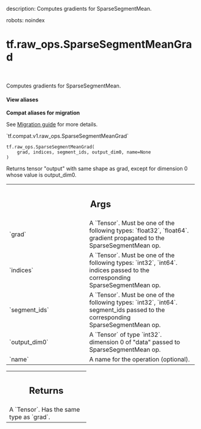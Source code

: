 description: Computes gradients for SparseSegmentMean.

robots: noindex

# tf.raw_ops.SparseSegmentMeanGrad

<!-- Insert buttons and diff -->

<table class="tfo-notebook-buttons tfo-api nocontent" align="left">

</table>



Computes gradients for SparseSegmentMean.

<section class="expandable">
  <h4 class="showalways">View aliases</h4>
  <p>
<b>Compat aliases for migration</b>
<p>See
<a href="https://www.tensorflow.org/guide/migrate">Migration guide</a> for
more details.</p>
<p>`tf.compat.v1.raw_ops.SparseSegmentMeanGrad`</p>
</p>
</section>

<pre class="devsite-click-to-copy prettyprint lang-py tfo-signature-link">
<code>tf.raw_ops.SparseSegmentMeanGrad(
    grad, indices, segment_ids, output_dim0, name=None
)
</code></pre>



<!-- Placeholder for "Used in" -->

Returns tensor "output" with same shape as grad, except for dimension 0 whose
value is output_dim0.

<!-- Tabular view -->
 <table class="responsive fixed orange">
<colgroup><col width="214px"><col></colgroup>
<tr><th colspan="2"><h2 class="add-link">Args</h2></th></tr>

<tr>
<td>
`grad`
</td>
<td>
A `Tensor`. Must be one of the following types: `float32`, `float64`.
gradient propagated to the SparseSegmentMean op.
</td>
</tr><tr>
<td>
`indices`
</td>
<td>
A `Tensor`. Must be one of the following types: `int32`, `int64`.
indices passed to the corresponding SparseSegmentMean op.
</td>
</tr><tr>
<td>
`segment_ids`
</td>
<td>
A `Tensor`. Must be one of the following types: `int32`, `int64`.
segment_ids passed to the corresponding SparseSegmentMean op.
</td>
</tr><tr>
<td>
`output_dim0`
</td>
<td>
A `Tensor` of type `int32`.
dimension 0 of "data" passed to SparseSegmentMean op.
</td>
</tr><tr>
<td>
`name`
</td>
<td>
A name for the operation (optional).
</td>
</tr>
</table>



<!-- Tabular view -->
 <table class="responsive fixed orange">
<colgroup><col width="214px"><col></colgroup>
<tr><th colspan="2"><h2 class="add-link">Returns</h2></th></tr>
<tr class="alt">
<td colspan="2">
A `Tensor`. Has the same type as `grad`.
</td>
</tr>

</table>

